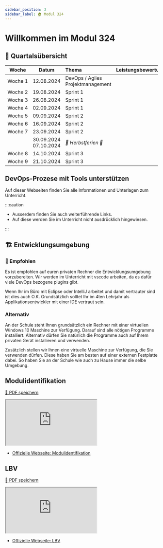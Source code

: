```yaml
---
sidebar_position: 2
sidebar_label: 🏠 Modul 324
---
```


# Willkommen im Modul 324

## :calendar: Quartalsübersicht

|    Woche     |            Datum            | Thema                             | Leistungsbewertung |
| :----------: | :-------------------------: | :-------------------------------- | :----------------- |
| Woche&nbsp;1 |         12.08.2024          | DevOps / Agiles Projektmanagement |                    |
| Woche&nbsp;2 |         19.08.2024          | Sprint 1                          |                    |
| Woche&nbsp;3 |         26.08.2024          | Sprint 1                          |                    |
| Woche&nbsp;4 |         02.09.2024          | Sprint 1                          |                    |
| Woche&nbsp;5 |         09.09.2024          | Sprint 2                          |                    |
| Woche&nbsp;6 |         16.09.2024          | Sprint 2                          |                    |
| Woche&nbsp;7 |         23.09.2024          | Sprint 2                          |                    |
|              | 30.09.2024 <br/> 07.10.2024 | _:star2: Herbstferien :star2:_    |                    |
| Woche&nbsp;8 |         14.10.2024          | Sprint 3                          |                    |
| Woche&nbsp;9 |         21.10.2024          | Sprint 3                          |                    |

## DevOps-Prozese mit Tools unterstützen

Auf dieser Webseiten finden Sie alle Informationen und Unterlagen zum
Unterricht.

:::caution

- Ausserdem finden Sie auch weiterführende Links.
- Auf diese werden Sie im Unterricht nicht ausdrücklich hingewiesen.

:::

## :building_construction: Entwicklungsumgebung

### :star2: Empfohlen

Es ist empfohlen auf euren privaten Rechner die Entwicklungsumgebung
vorzubereiten. Wir werden im Unterricht mit vscode arbeiten, da es dafür viele
DevOps bezogene plugins gibt.

Wenn Ihr im Büro mit Eclipse oder IntelliJ arbeitet und damit vertrauter sind
ist dies auch O.K. Grundsätzlich solltet Ihr im 4ten Lehrjahr als
Applikationsentwickler mit einer IDE vertraut sein.

### Alternativ

An der Schule steht Ihnen grundsätzlich ein Rechner mit einer virtuellen Windows
10 Maschine zur Verfügung. Darauf sind alle nötigen Programme installiert.
Alternativ dürfen Sie natürlich die Programme auch auf Ihrem privaten Gerät
installieren und verwenden.

Zusätzlich stellen wir Ihnen eine virtuelle Maschine zur Verfügung, die Sie
verwenden dürfen. Diese haben Sie am besten auf einer externen Festplatte dabei.
So haben Sie an der Schule wie auch zu Hause immer die selbe Umgebung.

## Modulidentifikation

[:floppy_disk: PDF speichern](https://modulbaukasten.ch/Module/319_1_Applikationen%20entwerfen%20und%20implementieren.pdf)

<iframe src="https://modulbaukasten.ch/Module/324_1_DevOps-Prozesse%20mit%20Tools%20unterst%C3%BCtzen.pdf"></iframe>

- [Offizielle Webseite: Modulidentifikation](https://www.modulbaukasten.ch/module/324)

## LBV

[:floppy_disk: PDF speichern](https://www.modulbaukasten.ch/Module/319_1_Applikationen%20entwerfen%20und%20implementieren.pdf)

<iframe src="https://modulbaukasten.ch/Module/324_1_DevOps-Prozesse%20mit%20Tools%20unterst%C3%BCtzen.pdf"></iframe>

- [Offizielle Webseite: LBV](https://www.modulbaukasten.ch/module/324/2/de-DE?lbv=0)

